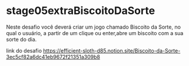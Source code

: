 # stage05extraBiscoitoDaSorte
Neste desafio você deverá criar um jogo chamado Biscoito da Sorte, no qual o usuário, a partir de um clique ou enter,abre um biscoito com a sua sorte do dia.

link do desafio
https://efficient-sloth-d85.notion.site/Biscoito-da-Sorte-3ec5cf82a6dc41eb9672f21351a309b8
